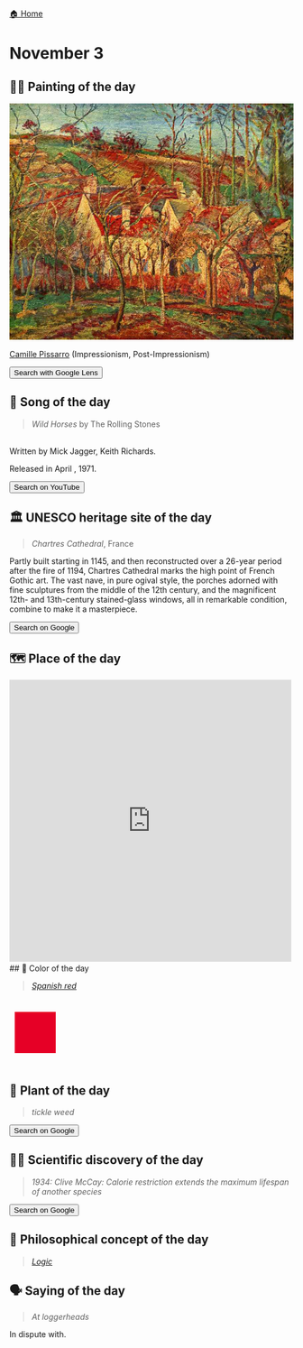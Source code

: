 
[🏠 Home](../../index.md)

# November 3

## 🧑‍🎨 Painting of the day

<img width="600" src="../img/Camille_Pissarro_2.jpg">

[Camille Pissarro](https://en.wikipedia.org/wiki/Camille_Pissarro) (Impressionism, Post-Impressionism)

<button class="btn btn-success"
onclick=" window.open('https://lens.google.com/uploadbyurl?url=https://iretes.github.io/one-a-day/data/img/Camille_Pissarro_2.jpg','_blank')">
Search with Google Lens
</button>

## 🎼 Song of the day

> *Wild Horses*
by The Rolling Stones

<br />Written by Mick Jagger, Keith Richards.

Released in April , 1971.

<button class="btn btn-success"
onclick=" window.open('http://www.youtube.com/search?q=Wild Horses by The Rolling Stones','_blank')">
Search on YouTube
</button>

## 🏛️ UNESCO heritage site of the day

> *Chartres Cathedral*, France

<p>Partly built starting in 1145, and then reconstructed over a 26-year period after the fire of 1194, Chartres Cathedral marks the high point of French Gothic art. The vast nave, in pure ogival style, the porches adorned with fine sculptures from the middle of the 12th century, and the magnificent 12th- and 13th-century stained-glass windows, all in remarkable condition, combine to make it a masterpiece.</p>

<button class="btn btn-success"
onclick=" window.open('http://www.google.com/search?q=Chartres Cathedral','_blank')">
Search on Google
</button>

## 🗺️ Place of the day

<iframe
src="https://www.mapcrunch.com"
name="mapcrunch"
width="500"
height="500"
allowTransparency="true"
scrolling="no"
frameborder="0"
>
</iframe>
## 🎨 Color of the day

> *[Spanish red](https://en.wikipedia.org/wiki/Shades_of_red#Spanish_red)*

<div style="color:#E60026; font-size: 100px;">&#9632;</div>

## 🌿 Plant of the day

> *tickle weed*

<button class="btn btn-success"
onclick=" window.open('http://www.google.com/search?q=tickle weed','_blank')">
Search on Google
</button>

## 🧑‍🔬 Scientific discovery of the day

> *1934: Clive McCay: Calorie restriction extends the maximum lifespan of another species*

<button class="btn btn-success"
onclick=" window.open('http://www.google.com/search?q=1934: Clive McCay: Calorie restriction extends the maximum lifespan of another species','_blank')"> 
Search on Google
</button>

## 💭 Philosophical concept of the day

> *[Logic](https://en.wikipedia.org/wiki/Logic)*

## 🗣️ Saying of the day

> *At loggerheads*

In dispute with.
